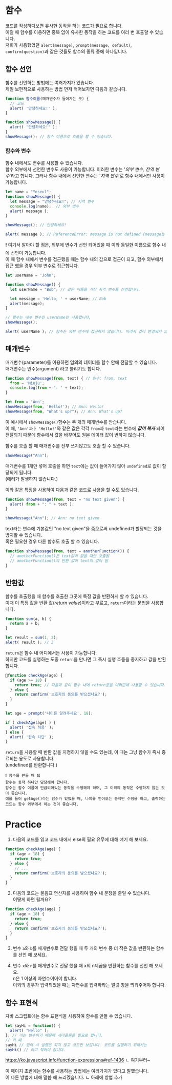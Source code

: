 # 함수

코드를 작성하다보면 유사한 동작을 하는 코드가 필요로 합니다.   
이럴 때 함수를 이용하면 중복 없이 유사한 동작을 하는 코드를 여러 번 호출할 수 있습니다.   
저희가 사용했었던 ```alert(message)```, ```prompt(message, default)```, ```confirm(question)```과 같은 것들도 함수의 종류 중에 하나입니다.

## 함수 선언
함수를 선언하는 방법에는 여러가지가 있습니다.   
제일 보편적으로 사용하는 방법 먼저 적어보자면 다음과 같습니다.
``` js
function 함수이름(매개변수가 들어가는 곳) {
  // 코드
  alert( '안녕하세요!' );
}

function showMessage() {
  alert( '안녕하세요!' );
}
showMessage(); // 함수 이름으로 호출을 할 수 있습니다.
```

### 함수와 변수
함수 내에서도 변수를 사용할 수 있습니다.   
함수 외부에서 선언한 변수도 사용이 가능합니다. 이러한 변수는 '_외부 변수, 전역 변수_'라고 합니다.
그러나 함수 내에서 선언한 변수는 '_지역 변수_'로 함수 내에서만 사용이 가능합니다.   

``` js
let name = "Yeseul";
function showMessage() {
  let message = "안녕하세요!"; // 지역 변수
  console.log(name);  // 외부 변수 
  alert( message );
}

showMessage(); // 안녕하세요!

alert( message ); // ReferenceError: message is not defined (message는 함수 내 지역 변수이기 때문에 에러가 발생합니다.)
```

❗ 여기서 알아야 할 점은, 외부에 변수가 선언 되어있을 때 이와 동일한 이름으로 함수 내에 선언이 가능합니다.   
이 때 함수 내에서 변수를 접근했을 때는 함수 내의 값으로 접근이 되고, 함수 외부에서 접근 했을 경우 외부 변수로 접근합니다.

``` js
let userName = 'John';

function showMessage() {
  let userName = "Bob"; // 같은 이름을 가진 지역 변수를 선언합니다.

  let message = 'Hello, ' + userName; // Bob
  alert(message);
}

// 함수는 내부 변수인 userName만 사용합니다,
showMessage();

alert( userName ); // 함수는 외부 변수에 접근하지 않습니다. 따라서 값이 변경되지 않고, John이 출력됩니다.
```

## 매개변수
매개변수(parameter)를 이용하면 임의의 데이터를 함수 안에 전달할 수 있습니다.   
매개변수는 인수(argument) 라고 불리기도 합니다.

``` js
function showMessage(from, text) { // 인수: from, text
  from = 'Minju';
  console.log(from + ': ' + text);
}

let from = 'Ann';
showMessage(from, 'Hello!'); // Ann: Hello!
showMessage(from, "What's up?"); // Ann: What's up?
```
이 예시에서 ```showMessage()```함수는 두 개의 매개변수를 받습니다.   
이 때, ```'Ann'```과ㅏ ```'Hello!'```와 같은 값은 각각 ```from```과 ```text```라는 변수에 **_값이 복사_** 되어 전달되기 때문에 함수에서 값을 바꾸어도 원본 데이터 값이 변하지 않습니다.

함수를 호출 할 때 매개변수를 전부 쓰지않고도 호출 할 수 있습니다.

``` js
showMessage("Ann");
```
매개변수를 1개만 넣어 호출을 하면 ```text```에는 값이 들어가지 않아 ```undefined```로 값이 할당되게 됩니다.   
(에러가 발생하지 않습니다.)

이와 같은 특징을 사용하여 다음과 같은 코드로 사용을 할 수도 있습니다.
``` js
function showMessage(from, text = "no text given") {
  alert( from + ": " + text );
}

showMessage("Ann"); // Ann: no text given
```
text라는 변수에 기본값인 "no text given"을 줌으로써 undefined가 할당되는 것을 방지할 수 있습니다.   
혹은 필요한 경우 다른 함수도 호출 할 수 있습니다.
``` js
function showMessage(from, text = anotherFunction()) {
  // anotherFunction()은 text값이 없을 때만 호출됨
  // anotherFunction()의 반환 값이 text의 값이 됨
}
```

## 반환값
함수를 호출했을 때 함수를 호출한 그곳에 특정 값을 반환하게 할 수 있습니다.   
이때 이 특정 값을 반환 값(_return value_)이라고 부르고, ```return```이라는 문법을 사용합니다.

``` js
function sum(a, b) {
  return a + b;
}

let result = sum(1, 2);
alert( result ); // 3
```

```return```은 함수 내 어디에서든 사용이 가능합니다.   
하지만 코드를 실행하는 도중 ```return```을 만나면 그 즉시 실행 흐름을 중지하고 값을 반환합니다.
``` js
function checkAge(age) {
  if (age >= 18) {
    return true; // 다음과 같이 함수 내에 return문을 여러군데 사용할 수 있습니다.
  } else {
    return confirm('보호자의 동의를 받으셨나요?');
  }
}

let age = prompt('나이를 알려주세요', 18);

if ( checkAge(age) ) {
  alert( '접속 허용' );
} else {
  alert( '접속 차단' );
}
```
```return```을 사용할 때 반환 값을 지정하지 않을 수도 있는데, 이 때는 그냥 함수가 즉시 종료되는 용도로 사용합니다.   
(undefined를 반환합니다.)

```
❗ 함수를 만들 때 팁
함수는 동작 하나만 담당해야 합니다.
함수는 함수 이름에 언급되어있는 동작을 수행해야 하며, 그 이외의 동작은 수행하지 않는 것이 좋습니다.
예를 들어 getAge()라는 함수가 있었을 때, 나이를 얻어오는 동작만 수행을 하고, 출력하는 코드는 함수 외부에서 하는 것이 좋습니다.
```

# Practice

1. 다음의 코드를 읽고 코드 내에서 else의 필요 유무에 대해 얘기 해 보세요.
  ``` js
  function checkAge(age) {
    if (age > 18) {
      return true;
    } else {
      // ...
      return confirm('보호자의 동의를 받으셨나요?');
    }
  }
  ```

2. 다음의 코드는 물음표 연산자를 사용하여 함수 내 문장을 줄일 수 있습니다.   
어떻게 하면 될까요?
  ``` js
  function checkAge(age) {
    if (age > 18) {
      return true;
    } else {
      return confirm('보호자의 동의를 받으셨나요?');
    }
  }
  ```

3. 변수 ```a```와 ```b```를 매개변수로 전달 했을 때 두 개의 변수 중 더 작은 값을 반환하는 함수를 선언 해 보세요.

4. 변수 ```x```와 ```n```를 매개변수로 전달 했을 때 x의 n제곱을 반환하는 함수를 선언 해 보세요.   
  n은 1 이상의 자연수이어야 합니다.  
  이외의 경우가 입력되었을 때는 자연수를 입력하라는 얼럿 창을 띄워주어야 합니다.

## 함수 표현식
자바 스크립트에는 함수 표현식을 사용하여 함수를 만들 수 있습니다.
``` js
let sayHi = function() {
  alert( "Hello" );
}; // 이는 변수이기 때문에 세미콜론을 필요로 합니다.
// 이 때 
sayHi // 입력 시 실행은 되지 않고 코드만 보입니다. 코드를 실행하기 위해서는
sayHi() // 라고 적어야 합니다.
```
https://ko.javascript.info/function-expressions#ref-1436
ㄴ 여기부터~

이 페이지 초반에는 함수를 사용하는 방법에는 여러가지가 있다고 말했습니다.   
이 다른 방법에 대해 말씀 해 드리겠습니다.
ㄴ 아래에 방법 추가